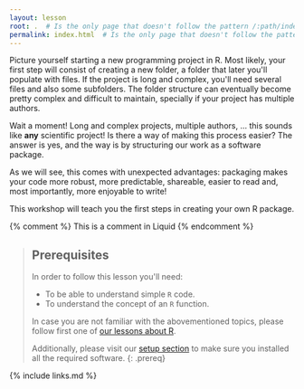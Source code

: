```yaml
---
layout: lesson
root: .  # Is the only page that doesn't follow the pattern /:path/index.html
permalink: index.html  # Is the only page that doesn't follow the pattern /:path/index.html
---
```


Picture yourself starting a new programming project in R.
Most likely, your first step will consist of creating a new folder, a folder that later you'll populate with files.
If the project is long and complex, you'll need several files and also some subfolders.
The folder structure can eventually become pretty complex and difficult to maintain, specially if your project has multiple authors.

Wait a moment!
Long and complex projects, multiple authors, ... this sounds like **any** scientific project!
Is there a way of making this process easier?
The answer is yes, and the way is by structuring our work as a software package.

As we will see, this comes with unexpected advantages: packaging makes your code more robust, more predictable, shareable, easier to read and, most importantly, more enjoyable to write!

This workshop will teach you the first steps in creating your own R package.

<!-- this is an html comment -->

{% comment %} This is a comment in Liquid {% endcomment %}

> ## Prerequisites
>
> In order to follow this lesson you'll need:
>
> - To be able to understand simple `R` code.
> - To understand the concept of an `R` function.
>
> In case you are not familiar with the abovementioned topics, please follow first one of [our lessons about R](https://swcarpentry.github.io/r-novice-inflammation/).
>
> Additionally, please visit our [setup section](setup.md) to make sure you installed all the required software.
{: .prereq}

{% include links.md %}
